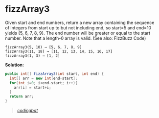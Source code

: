 # fizzArray3

Given start and end numbers, return a new array containing the sequence of integers from start up to but not including end, so start=5 and end=10 yields {5, 6, 7, 8, 9}. The end number will be greater or equal to the start number. Note that a length-0 array is valid. (See also: FizzBuzz Code)

```
fizzArray3(5, 10) → [5, 6, 7, 8, 9]
fizzArray3(11, 18) → [11, 12, 13, 14, 15, 16, 17]
fizzArray3(1, 3) → [1, 2]
```

**Solution:**

```java
public int[] fizzArray3(int start, int end) {
  int[] arr = new int[end-start];
  for(int i=0; i<end-start; i++){
    arr[i] = start+i;
  }
  return arr;
}
```

> _[codingbat](https://codingbat.com/prob/p142539)_